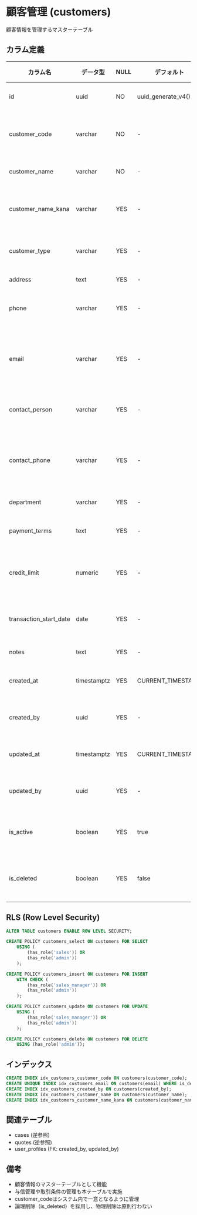 # 顧客管理 (customers)

顧客情報を管理するマスターテーブル

## カラム定義

| カラム名 | データ型 | NULL | デフォルト | 説明 |
|---------|----------|------|------------|------|
| id | uuid | NO | uuid_generate_v4() | 主キー |
| customer_code | varchar | NO | - | 顧客コード |
| customer_name | varchar | NO | - | 顧客名 |
| customer_name_kana | varchar | YES | - | 顧客名カナ |
| customer_type | varchar | YES | - | 顧客区分 |
| address | text | YES | - | 住所 |
| phone | varchar | YES | - | 電話番号 |
| email | varchar | YES | - | メールアドレス |
| contact_person | varchar | YES | - | 担当者名 |
| contact_phone | varchar | YES | - | 担当者電話番号 |
| department | varchar | YES | - | 部署 |
| payment_terms | text | YES | - | 支払条件 |
| credit_limit | numeric | YES | - | 与信限度額 |
| transaction_start_date | date | YES | - | 取引開始日 |
| notes | text | YES | - | 備考 |
| created_at | timestamptz | YES | CURRENT_TIMESTAMP | 作成日時 |
| created_by | uuid | YES | - | 作成者ID |
| updated_at | timestamptz | YES | CURRENT_TIMESTAMP | 更新日時 |
| updated_by | uuid | YES | - | 更新者ID |
| is_active | boolean | YES | true | 有効フラグ |
| is_deleted | boolean | YES | false | 削除フラグ |

## RLS (Row Level Security)

```sql
ALTER TABLE customers ENABLE ROW LEVEL SECURITY;

CREATE POLICY customers_select ON customers FOR SELECT
    USING (
        (has_role('sales')) OR
        (has_role('admin'))
    );

CREATE POLICY customers_insert ON customers FOR INSERT
    WITH CHECK (
        (has_role('sales_manager')) OR
        (has_role('admin'))
    );

CREATE POLICY customers_update ON customers FOR UPDATE
    USING (
        (has_role('sales_manager')) OR
        (has_role('admin'))
    );

CREATE POLICY customers_delete ON customers FOR DELETE
    USING (has_role('admin'));
```

## インデックス

```sql
CREATE INDEX idx_customers_customer_code ON customers(customer_code);
CREATE UNIQUE INDEX idx_customers_email ON customers(email) WHERE is_deleted = false;
CREATE INDEX idx_customers_created_by ON customers(created_by);
CREATE INDEX idx_customers_customer_name ON customers(customer_name);
CREATE INDEX idx_customers_customer_name_kana ON customers(customer_name_kana);
```

## 関連テーブル

- cases (逆参照)
- quotes (逆参照)
- user_profiles (FK: created_by, updated_by)

## 備考

- 顧客情報のマスターテーブルとして機能
- 与信管理や取引条件の管理も本テーブルで実施
- customer_codeはシステム内で一意となるように管理
- 論理削除（is_deleted）を採用し、物理削除は原則行わない
